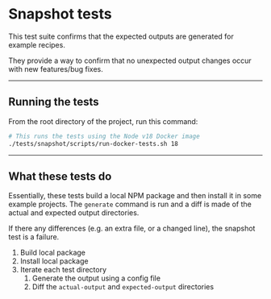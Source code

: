 # Snapshot tests

This test suite confirms that the expected outputs are generated for example recipes.

They provide a way to confirm that no unexpected output changes occur with new features/bug fixes.

---

## Running the tests

From the root directory of the project, run this command:

```bash
# This runs the tests using the Node v18 Docker image
./tests/snapshot/scripts/run-docker-tests.sh 18
```

---

## What these tests do

Essentially, these tests build a local NPM package and then install it in some example projects. The `generate` command is run and a diff is made of the actual and expected output directories.

If there any differences (e.g. an extra file, or a changed line), the snapshot test is a failure.

1. Build local package
2. Install local package
3. Iterate each test directory
    1. Generate the output using a config file
    2. Diff the `actual-output` and `expected-output` directories
